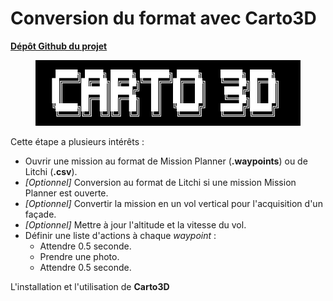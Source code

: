 # Conversion du format avec Carto3D

[**Dépôt Github du projet**](https://github.com/mitsio-motu-data/Carto3D)

<figure align="center">
    <img src="../../images/guide/carto3d/carto3d.png" | width=600/>
</figure>

Cette étape a plusieurs intérêts : 
- Ouvrir une mission au format de Mission Planner (**.waypoints**) ou de Litchi (**.csv**).
- *[Optionnel]* Conversion au format de Litchi si une mission Mission Planner est ouverte.
- *[Optionnel]* Convertir la mission en un vol vertical pour l'acquisition d'un façade.
- *[Optionnel]* Mettre à jour l'altitude et la vitesse du vol.
- Définir une liste d'actions à chaque *waypoint* :
    - Attendre 0.5 seconde.
    - Prendre une photo.
    - Attendre 0.5 seconde.

L'installation et l'utilisation de **Carto3D**
